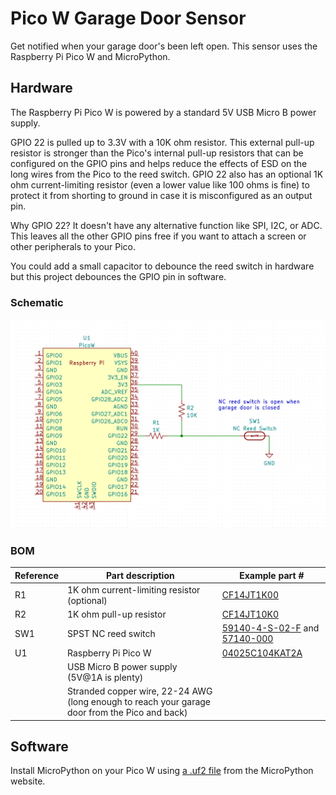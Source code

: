 # Pico W Garage Door Sensor

Get notified when your garage door's been left open. This sensor uses the Raspberry Pi Pico W and MicroPython.

## Hardware

The Raspberry Pi Pico W is powered by a standard 5V USB Micro B power supply.

GPIO 22 is pulled up to 3.3V with a 10K ohm resistor. This external pull-up resistor is stronger than the Pico's internal pull-up resistors that can be configured on the GPIO pins and helps reduce the effects of ESD on the long wires from the Pico to the reed switch. GPIO 22 also has an optional 1K ohm current-limiting resistor (even a lower value like 100 ohms is fine) to protect it from shorting to ground in case it is misconfigured as an output pin.

Why GPIO 22? It doesn't have any alternative function like SPI, I2C, or ADC. This leaves all the other GPIO pins free if you want to attach a screen or other peripherals to your Pico.

You could add a small capacitor to debounce the reed switch in hardware but this project debounces the GPIO pin in software.

### Schematic

![Schematic](schematic/schematic.png)

### BOM

| Reference | Part description                                                                               | Example part #                                                                                                                                                                                |
|-----------|------------------------------------------------------------------------------------------------|-----------------------------------------------------------------------------------------------------------------------------------------------------------------------------------------------|
| R1        | 1K ohm current-limiting resistor (optional)                                                    | [CF14JT1K00](https://www.digikey.com/en/products/detail/stackpole-electronics-inc/CF14JT1K00/1741314)                                                                                         |
| R2        | 1K ohm pull-up resistor                                                                        | [CF14JT10K0](https://www.digikey.com/en/products/detail/stackpole-electronics-inc/CF14JT10K0/1741265)                                                                                         |
| SW1       | SPST NC reed switch                                                                            | [59140-4-S-02-F](https://www.digikey.com/en/products/detail/littelfuse-inc/59140-4-S-02-F/4780045) and [57140-000](https://www.digikey.com/en/products/detail/littelfuse-inc/57140-000/43978) |
| U1        | Raspberry Pi Pico W                                                                            | [04025C104KAT2A](https://www.digikey.com/en/products/detail/kyocera-avx/04025C104KAT2A/6564238)                                                                                               |
|           | USB Micro B power supply (5V@1A is plenty)                                                     |                                                                                                                                                                                               |
|           | Stranded copper wire, 22-24 AWG (long enough to reach your garage door from the Pico and back) |                                                                                                                                                                                               |
## Software

Install MicroPython on your Pico W using [a .uf2 file](https://micropython.org/download/rp2-pico-w/) from the MicroPython website.



